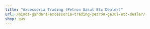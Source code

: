```yaml
---
title: "Axcessoria Trading (Petron Gasul Etc Dealer)"
url: /minda-gandara/axcessoria-trading-petron-gasul-etc-dealer/
shop: gas
---
```

